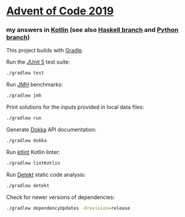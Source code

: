 # [Advent of Code 2019](https://adventofcode.com/2019)
### my answers in [Kotlin](https://www.kotlinlang.org/) (see also [Haskell branch](https://github.com/ephemient/aoc2019/tree/hs) and [Python branch](https://github.com/ephemient/aoc2019/tree/py))

This project builds with [Gradle](https://gradle.org/).

Run the [JUnit 5](https://junit.org/junit5/) test suite:

```sh
./gradlew test
```

Run [JMH](https://openjdk.java.net/projects/code-tools/jmh/) benchmarks:

```sh
./gradlew jmh
```

Print solutions for the inputs provided in local data files:

```sh
./gradlew run
```

Generate [Dokka](https://github.com/Kotlin/dokka) API documentation:

```sh
./gradlew dokka
```

Run [ktlint](https://ktlint.github.io/) Kotlin linter:

```sh
./gradlew lintKotlin
```

Run [Detekt](https://ktlint.github.io/) static code analysis:

```sh
./gradlew detekt
```

Check for newer versions of dependencies:

```sh
./gradlew dependencyUpdates -Drevision=release
```
